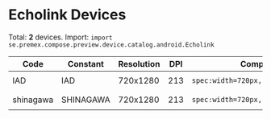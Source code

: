 # Echolink Devices

Total: **2** devices. Import: `import se.premex.compose.preview.device.catalog.android.Echolink`

| Code | Constant | Resolution | DPI | Compose Spec | Preview Usage |
|------|----------|------------|-----|-------------|---------------|
| IAD | IAD | 720x1280 | 213 | `spec:width=720px,height=1280px,dpi=213` | `@Preview(device = Echolink.IAD)` |
| shinagawa | SHINAGAWA | 720x1280 | 213 | `spec:width=720px,height=1280px,dpi=213` | `@Preview(device = Echolink.SHINAGAWA)` |

<!-- Generated automatically. Do not edit manually. -->
